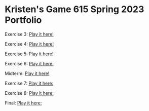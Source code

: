 # Kristen's Game 615 Spring 2023 Portfolio

Exercise 3: [Play it here!](https://marcinek.tech/game615-spring2023-03/exercise03/play/)


Exercise 4: [Play it here!](https://marcinek.tech/game615-spring2023-04/exercise04/play/)


Exercise 5: [Play it here!](https://starishsky.github.io/game615-spring2023-05/play/)



Exercise 6: [Play it here: ](https://marcinek.tech/game615-spring2023-06/play) 



Midterm: [Play it here!](https://marcinek.tech/game615-spring2023-midterm/play/)



Exercise 7: [Play it here: ](https://marcinek.tech/game615-spring2023-07/play/)
 

Exercise 8: [Play it here: ](https://github.com/kristenmarcinek/game615-spring2023-08)


Final: [Play it here: ](https://marcinek.tech/game615-spring2023-final/play/)
